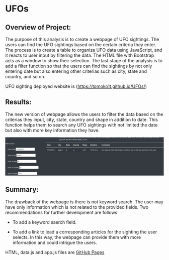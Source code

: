 # UFOs

## Overview of Project: 

The purpose of this analysis is to create a webpage of UFO sightings.  The users can find the UFO sightings based on the certain criteria they enter.  The process is to create a table to organize UFO data using JavaScript, and it reacts to user input by filtering the data.  The HTML file with Bootstrap acts as a window to show their selection.  The last stage of the analysis is to add a filter function so that the users can find the sightings by not only entering date but also entering other criterias such as city, state and country, and so on.   

UFO sighting deployed website is (https://tomoko1t.github.io/UFOs/)

## Results: 

The new version of webpage allows the users to filter the data based on the criterias they input, city, state, country and shape in addition to date.  This function helps them to search any UFO sightings with not limited the date but also with more key information they have.  

![This is an image](https://github.com/tomoko1T/UFOs/blob/main/webimage/UFO_sighting_filter.png) 

## Summary:  

The drawback of the webpage is there is not keyword search.  The user may have only information which is not related to the provided fields.
Two recommendations for further development are follows:

- To add a keyword saerch field. 

- To add a link to lead a corresponding articles for the sighting the user selects.  In this way, the webpage can provide them with more information and could intrigue the users.     

HTML, data.js and app.js files are [GitHub Pages](https://github.com/tomoko1T/UFOs)

